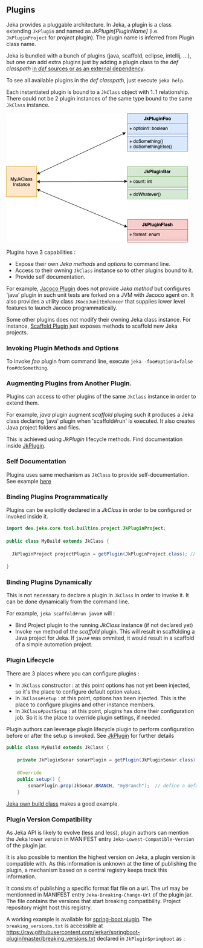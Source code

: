 ## Plugins

Jeka provides a pluggable architecture. In Jeka, a plugin is a class extending `JkPlugin` and named as *JkPlugin[PluginName]* (i.e. `JkPluginProject` for _project_ plugin).
The plugin name is inferred from Plugin class name.

Jeka is bundled with a bunch of plugins (java, scaffold, eclipse, intellij, ...), but one can add extra plugins just
by adding a plugin class to the _def classpath_ [in _def_ sources or as an external dependency](#RunClassPre-processing(Import3rdpartylibraryintoRunClasspath)).

To see all available plugins in the _def classpath_, just execute `jeka help`.

Each instantiated plugin is bound to a `JkClass` object with 1..1 relationship. There could not be 2 plugin instances of the same 
type bound to the same `JkClass` instance.

![image](images/plugins.png)

Plugins have 3 capabilities :
* Expose their own _Jeka methods_ and _options_ to command line.
* Access to their owning `JkClass` instance so to other plugins bound to it.
* Provide self documentation.

For example, [Jacoco Plugin](https://github.com/jerkar/jeka/blob/master/dev.jeka.core/src/main/java/dev/jeka/core/tool/builtins/jacoco/JkPluginJacoco.java)
does not provide _Jeka method_ but configures 'java' plugin in such unit tests are forked on a JVM with Jacoco agent on.
It also provides a utility class `JKocoJunitEnhancer` that supplies lower level features to launch Jacoco programmatically.

Some other plugins does not modify their owning Jeka class instance. For instance, [Scaffold Plugin](https://github.com/jerkar/jeka/blob/master/dev.jeka.core/src/main/java/dev/jeka/core/tool/builtins/scaffold/JkPluginScaffold.java)
just exposes methods to scaffold new Jeka projects.

### Invoking Plugin Methods and Options 

To invoke _foo_ plugin from command line, execute `jeka -foo#option1=false foo#doSomething`.

### Augmenting Plugins from Another Plugin. 

Plugins can access to other plugins of the same `JkClass` instance in order to extend them.

For example, _java_ plugin augment _scaffold_ pluging such it produces a Jeka class declaring 'java' plugin
when 'scaffold#run' is executed. It also creates Java project folders and files.

This is achieved using _JkPlugin_ lifecycle methods. Find documentation inside [JkPlugin](https://github.com/jerkar/jeka/blob/master/dev.jeka.core/src/main/java/dev/jeka/core/tool/JkPlugin.java).

### Self Documentation

Plugins uses same mechanism as `JkClass` to provide self-documentation. See example [here](https://github.com/jerkar/jeka/blob/master/dev.jeka.core/src/main/java/dev/jeka/core/tool/builtins/java/JkPluginProject.java)

### Binding Plugins Programmatically

Plugins can be explicitly declared in a _JkClass_ in order to be configured or invoked inside it.

```Java
import dev.jeka.core.tool.builtins.project.JkPluginProject;

public class MyBuild extends JkClass {

  JkPluginProject projectPlugin = getPlugin(JkPluginProject.class); // This bind the 'project' plugin to MyBuild instances.

}
```

### Binding Plugins Dynamically

This is not necessary to declare a plugin in `JkClass` in order to invoke it. 
It can be done dynamically from the command line.

For example, `jeka scaffold#run java#` will :
* Bind Project plugin to the running _JkClass_ instance (if not declared yet)
* Invoke `run` method of the _scaffold_ plugin.
This will result in scaffolding a Java project for Jeka. If `java#` was ommited, it would 
  result in a scaffold of a simple automation project.
  

### Plugin Lifecycle

There are 3 places where you can configure plugins :
* In `JkClass` constructor : at this point options has not yet been injected, so it's the place to configure default option values.
* In `JkClass#setup` : at this point, options has been injected.
  This is the place to configure plugins and other instance members.
* In `JkClass#postSetup` : at this point, plugins has done their configuration job. So it is the place
  to override plugin settings, if needed.

Plugin authors can leverage plugin lifecycle plugin to perform configuration before or after 
the setup is invoked. See [JkPlugin](https://github.com/jerkar/jeka/blob/master/dev.jeka.core/src/main/java/dev/jeka/core/tool/JkPlugin.java) for further details

```Java
public class MyBuild extends JkClass {
    
    private JkPluginSonar sonarPlugin = getPlugin(JkPluginSonar.class);  // Bind sonar plugin 

    @Override
    public setup() {
        sonarPlugin.prop(JkSonar.BRANCH, "myBranch");  // define a default for sonar.branch property
    }
```
[Jeka own build class](https://github.com/jerkar/jeka/blob/master/dev.jeka.core/jeka/def/dev/jeka/core/CoreBuild.java) makes a good example.


### Plugin Version Compatibility 

As Jeka API is likely to evolve (less and less), plugin authors can mention the Jeka lower version 
in MANIFEST entry `Jeka-Lowest-Compatible-Version` of the plugin jar.

It is also possible to mention the highest version on Jeka, a plugin version is compatible with.
As this information is unknown at the time of publishing the plugin, a mechanism based on a central registry 
keeps track this information.

It consists of publishing a specific format flat file on a url. The url may be mentionned in MANIFEST 
entry `Jeka-Breaking-Change-Url` of the plugin jar.
The file contains the versions that start breaking compatibility.
Project repository might host this registry.

A working example is available for  [spring-boot plugin](https://github.com/jerkar/springboot-plugin).
The `breaking_versions.txt` is accessible at https://raw.githubusercontent.com/jerkar/springboot-plugin/master/breaking_versions.txt
declared in `JkPluginSpringboot` as :

